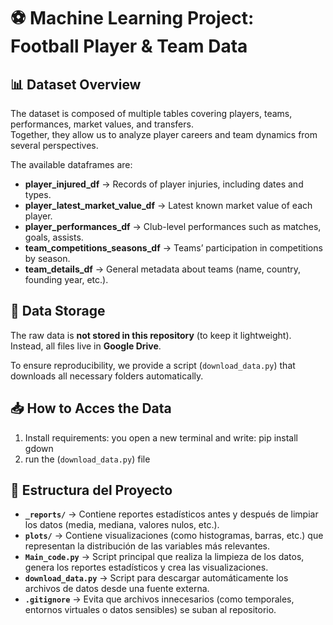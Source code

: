 # ⚽ Machine Learning Project: Football Player & Team Data

## 📊 Dataset Overview
The dataset is composed of multiple tables covering players, teams, performances, market values, and transfers.  
Together, they allow us to analyze player careers and team dynamics from several perspectives.

The available dataframes are:

- **player_injured_df** → Records of player injuries, including dates and types.  
- **player_latest_market_value_df** → Latest known market value of each player.    
- **player_performances_df** → Club-level performances such as matches, goals, assists.    
- **team_competitions_seasons_df** → Teams’ participation in competitions by season.  
- **team_details_df** → General metadata about teams (name, country, founding year, etc.).  


## 📂 Data Storage
The raw data is **not stored in this repository** (to keep it lightweight).  
Instead, all files live in **Google Drive**.

To ensure reproducibility, we provide a script (`download_data.py`) that downloads all necessary folders automatically.


## 📥 How to Acces the Data
1. Install requirements:
you open a new terminal and write: pip install gdown
2. run the (`download_data.py`) file 

## 📂 Estructura del Proyecto

- **`_reports/`** → Contiene reportes estadísticos antes y después de limpiar los datos (media, mediana, valores nulos, etc.).
- **`plots/`** → Contiene visualizaciones (como histogramas, barras, etc.) que representan la distribución de las variables más relevantes.
- **`Main_code.py`** → Script principal que realiza la limpieza de los datos, genera los reportes estadísticos y crea las visualizaciones.
- **`download_data.py`** → Script para descargar automáticamente los archivos de datos desde una fuente externa.
- **`.gitignore`** → Evita que archivos innecesarios (como temporales, entornos virtuales o datos sensibles) se suban al repositorio.
